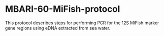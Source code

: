 # MBARI-60-MiFish-protocol
This protocol describes steps for performing PCR for the 12S MiFish marker gene regions using eDNA extracted from sea water.
